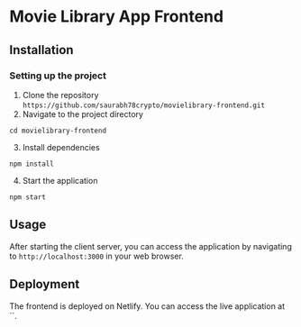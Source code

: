 # Movie Library App Frontend

## Installation

### Setting up the project

1. Clone the repository
``
https://github.com/saurabh78crypto/movielibrary-frontend.git
``
2. Navigate to the project directory
```
cd movielibrary-frontend
```
3. Install dependencies
```
npm install
```
4. Start the application
```
npm start
```
## Usage

After starting the client server, you can access the application by navigating to `http://localhost:3000` in your web browser.

## Deployment

The frontend is deployed on Netlify. You can access the live application at ``.